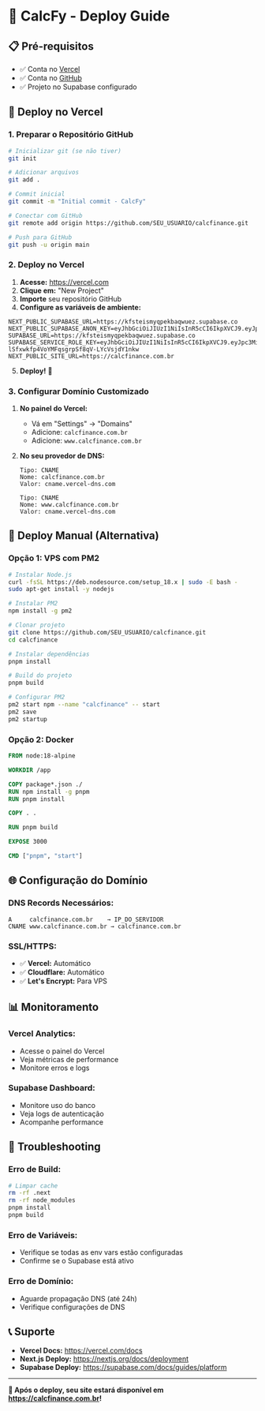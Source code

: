 # 🚀 CalcFy - Deploy Guide

## 📋 Pré-requisitos

- ✅ Conta no [Vercel](https://vercel.com)
- ✅ Conta no [GitHub](https://github.com)
- ✅ Projeto no Supabase configurado

## 🔧 Deploy no Vercel

### 1. **Preparar o Repositório GitHub**

```bash
# Inicializar git (se não tiver)
git init

# Adicionar arquivos
git add .

# Commit inicial
git commit -m "Initial commit - CalcFy"

# Conectar com GitHub
git remote add origin https://github.com/SEU_USUARIO/calcfinance.git

# Push para GitHub
git push -u origin main
```

### 2. **Deploy no Vercel**

1. **Acesse:** https://vercel.com
2. **Clique em:** "New Project"
3. **Importe** seu repositório GitHub
4. **Configure as variáveis de ambiente:**

```env
NEXT_PUBLIC_SUPABASE_URL=https://kfsteismyqpekbaqwuez.supabase.co
NEXT_PUBLIC_SUPABASE_ANON_KEY=eyJhbGciOiJIUzI1NiIsInR5cCI6IkpXVCJ9.eyJpc3MiOiJzdXBhYmFzZSIsInJlZiI6Imtmc3RlaXNteXFwZWtiYXF3dWV6Iiwicm9sZSI6ImFub24iLCJpYXQiOjE3NDk0ODU4NDMsImV4cCI6MjA2NTA2MTg0M30.nuHieAbGz65Lm5KlNamxO_HS_SFy0DGm6tIIbty7Z8A
SUPABASE_URL=https://kfsteismyqpekbaqwuez.supabase.co
SUPABASE_SERVICE_ROLE_KEY=eyJhbGciOiJIUzI1NiIsInR5cCI6IkpXVCJ9.eyJpc3MiOiJzdXBhYmFzZSIsInJlZiI6Imtmc3RlaXNteXFwZWtiYXF3dWV6Iiwicm9sZSI6InNlcnZpY2Vfcm9sZSIsImlhdCI6MTc0OTQ4NTg0MywiZXhwIjoyMDY1MDYxODQzfQ.4pcJS-lSfxwkfp4VoYMFqsgrpSf8qV-LYcVsjdY1nkw
NEXT_PUBLIC_SITE_URL=https://calcfinance.com.br
```

5. **Deploy!** 🚀

### 3. **Configurar Domínio Customizado**

1. **No painel do Vercel:**
   - Vá em "Settings" → "Domains"
   - Adicione: `calcfinance.com.br`
   - Adicione: `www.calcfinance.com.br`

2. **No seu provedor de DNS:**
   ```
   Tipo: CNAME
   Nome: calcfinance.com.br
   Valor: cname.vercel-dns.com
   
   Tipo: CNAME  
   Nome: www.calcfinance.com.br
   Valor: cname.vercel-dns.com
   ```

## 🔧 Deploy Manual (Alternativa)

### **Opção 1: VPS com PM2**

```bash
# Instalar Node.js
curl -fsSL https://deb.nodesource.com/setup_18.x | sudo -E bash -
sudo apt-get install -y nodejs

# Instalar PM2
npm install -g pm2

# Clonar projeto
git clone https://github.com/SEU_USUARIO/calcfinance.git
cd calcfinance

# Instalar dependências
pnpm install

# Build do projeto
pnpm build

# Configurar PM2
pm2 start npm --name "calcfinance" -- start
pm2 save
pm2 startup
```

### **Opção 2: Docker**

```dockerfile
FROM node:18-alpine

WORKDIR /app

COPY package*.json ./
RUN npm install -g pnpm
RUN pnpm install

COPY . .

RUN pnpm build

EXPOSE 3000

CMD ["pnpm", "start"]
```

## 🌐 Configuração do Domínio

### **DNS Records Necessários:**

```
A     calcfinance.com.br    → IP_DO_SERVIDOR
CNAME www.calcfinance.com.br → calcfinance.com.br
```

### **SSL/HTTPS:**
- ✅ **Vercel:** Automático
- ✅ **Cloudflare:** Automático
- ✅ **Let's Encrypt:** Para VPS

## 📊 Monitoramento

### **Vercel Analytics:**
- Acesse o painel do Vercel
- Veja métricas de performance
- Monitore erros e logs

### **Supabase Dashboard:**
- Monitore uso do banco
- Veja logs de autenticação
- Acompanhe performance

## 🚨 Troubleshooting

### **Erro de Build:**
```bash
# Limpar cache
rm -rf .next
rm -rf node_modules
pnpm install
pnpm build
```

### **Erro de Variáveis:**
- Verifique se todas as env vars estão configuradas
- Confirme se o Supabase está ativo

### **Erro de Domínio:**
- Aguarde propagação DNS (até 24h)
- Verifique configurações de DNS

## 📞 Suporte

- **Vercel Docs:** https://vercel.com/docs
- **Next.js Deploy:** https://nextjs.org/docs/deployment
- **Supabase Deploy:** https://supabase.com/docs/guides/platform

---

**🎉 Após o deploy, seu site estará disponível em https://calcfinance.com.br!**
